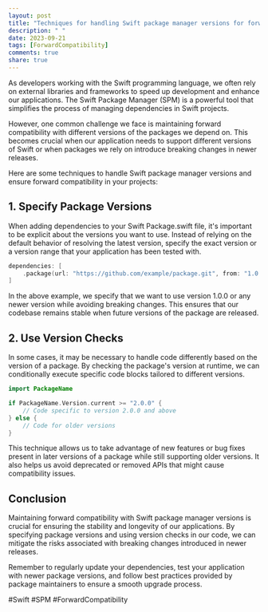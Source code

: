 ```yaml
---
layout: post
title: "Techniques for handling Swift package manager versions for forward compatibility"
description: " "
date: 2023-09-21
tags: [ForwardCompatibility]
comments: true
share: true
---
```


As developers working with the Swift programming language, we often rely on external libraries and frameworks to speed up development and enhance our applications. The Swift Package Manager (SPM) is a powerful tool that simplifies the process of managing dependencies in Swift projects.

However, one common challenge we face is maintaining forward compatibility with different versions of the packages we depend on. This becomes crucial when our application needs to support different versions of Swift or when packages we rely on introduce breaking changes in newer releases.

Here are some techniques to handle Swift package manager versions and ensure forward compatibility in your projects:

## 1. Specify Package Versions

When adding dependencies to your Swift Package.swift file, it's important to be explicit about the versions you want to use. Instead of relying on the default behavior of resolving the latest version, specify the exact version or a version range that your application has been tested with.

```swift
dependencies: [
    .package(url: "https://github.com/example/package.git", from: "1.0.0"),
]
```

In the above example, we specify that we want to use version 1.0.0 or any newer version while avoiding breaking changes. This ensures that our codebase remains stable when future versions of the package are released.

## 2. Use Version Checks

In some cases, it may be necessary to handle code differently based on the version of a package. By checking the package's version at runtime, we can conditionally execute specific code blocks tailored to different versions.

```swift
import PackageName

if PackageName.Version.current >= "2.0.0" {
    // Code specific to version 2.0.0 and above
} else {
    // Code for older versions
}
```

This technique allows us to take advantage of new features or bug fixes present in later versions of a package while still supporting older versions. It also helps us avoid deprecated or removed APIs that might cause compatibility issues.

## Conclusion

Maintaining forward compatibility with Swift package manager versions is crucial for ensuring the stability and longevity of our applications. By specifying package versions and using version checks in our code, we can mitigate the risks associated with breaking changes introduced in newer releases.

Remember to regularly update your dependencies, test your application with newer package versions, and follow best practices provided by package maintainers to ensure a smooth upgrade process.

#Swift #SPM #ForwardCompatibility